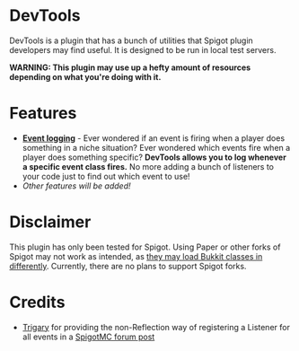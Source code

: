 # DevTools
DevTools is a plugin that has a bunch of utilities that Spigot plugin developers may find useful. It is designed to be run in local test servers.

**WARNING: This plugin may use up a hefty amount of resources depending on what you're doing with it.**

# Features
* [**Event logging**](https://github.com/Team-Tyrengard/DevTools/wiki/Event-logging) - Ever wondered if an event is firing when a player does something in a niche situation? Ever wondered which events fire when a player does something specific? **DevTools allows you to log whenever a specific event class fires.** No more adding a bunch of listeners to your code just to find out which event to use!
* _Other features will be added!_

# Disclaimer
This plugin has only been tested for Spigot. Using Paper or other forks of Spigot may not work as intended, as [they may load Bukkit classes in differently](https://github.com/classgraph/classgraph/discussions/537#discussioncomment-1152567). Currently, there are no plans to support Spigot forks.

# Credits
- [Trigary](https://www.spigotmc.org/members/trigary.350074/) for providing the non-Reflection way of registering a Listener for all events in a [SpigotMC forum post](https://www.spigotmc.org/threads/listening-to-all-events-listing-all-events.337466/)